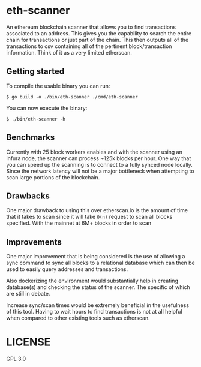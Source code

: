 # eth-scanner

An ethereum blockchain scanner that allows you to find transactions associated to
an address. This gives you the capability to search the entire chain for transactions
or just part of the chain. This then outputs all of the transactions to csv containing
all of the pertinent block/transaction information. Think of it as a very limited
etherscan.

## Getting started

To compile the usable binary you can run:

```
$ go build -o ./bin/eth-scanner ./cmd/eth-scanner
```

You can now execute the binary:

```
$ ./bin/eth-scanner -h
```

## Benchmarks

Currently with 25 block workers enables and with the scanner using an infura node,
the scanner can process ~125k blocks per hour. One way that you can speed up the
scanning is to connect to a fully synced node locally. Since the network latency
will not be a major bottleneck when attempting to scan large portions of the blockchain.

## Drawbacks

One major drawback to using this over etherscan.io is the amount of time that it
takes to scan since it will take `O(n)` request to scan all blocks specified. With
the mainnet at 6M+ blocks in order to scan

## Improvements

One major improvement that is being considered is the use of allowing a sync command
to sync all blocks to a relational database which can then be used to easily query
addresses and transactions.

Also dockerizing the environment would substantially help in creating database(s)
and checking the status of the scanner. The specific of which are still in debate.

Increase sync/scan times would be extremely beneficial in the usefulness of this
tool. Having to wait hours to find transactions is not at all helpful when compared
to other existing tools such as etherscan.

# LICENSE

GPL 3.0
